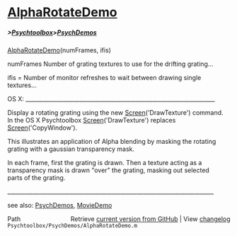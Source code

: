 # [AlphaRotateDemo](AlphaRotateDemo)
##### >[Psychtoolbox](Psychtoolbox)>[PsychDemos](PsychDemos)

[AlphaRotateDemo](AlphaRotateDemo)(numFrames, ifis)  
  
numFrames Number of grating textures to use for the drifting grating...  
  
ifis = Number of monitor refreshes to wait between drawing single  
textures...  
  
  
OS X: \_\_\_\_\_\_\_\_\_\_\_\_\_\_\_\_\_\_\_\_\_\_\_\_\_\_\_\_\_\_\_\_\_\_\_\_\_\_\_\_\_\_\_\_\_\_\_\_\_\_\_\_\_\_\_\_\_\_\_\_\_\_\_\_\_\_\_  
  
Display a rotating grating using the new [Screen](Screen)('DrawTexture') command.  
In the OS X Psychtoolbox [Screen](Screen)('DrawTexture') replaces  
[Screen](Screen)('CopyWindow').       
  
This illustrates an application of Alpha blending by masking the rotating  
grating with a gaussian transparency mask.  
  
In each frame, first the grating is drawn. Then a texture acting as a  
transparency mask is drawn "over" the grating, masking out selected  
parts of the grating.  
  
\_\_\_\_\_\_\_\_\_\_\_\_\_\_\_\_\_\_\_\_\_\_\_\_\_\_\_\_\_\_\_\_\_\_\_\_\_\_\_\_\_\_\_\_\_\_\_\_\_\_\_\_\_\_\_\_\_\_\_\_\_\_\_\_\_\_\_\_\_\_\_\_\_  
  
see also: [PsychDemos](PsychDemos), [MovieDemo](MovieDemo)  




<div class="code_header" style="text-align:right;">
  <span style="float:left;">Path&nbsp;&nbsp;</span> <span class="counter">Retrieve <a href=
  "https://raw.github.com/Psychtoolbox-3/Psychtoolbox-3/beta/Psychtoolbox/PsychDemos/AlphaRotateDemo.m">current version from GitHub</a> | View <a href=
  "https://github.com/Psychtoolbox-3/Psychtoolbox-3/commits/beta/Psychtoolbox/PsychDemos/AlphaRotateDemo.m">changelog</a></span>
</div>
<div class="code">
  <code>Psychtoolbox/PsychDemos/AlphaRotateDemo.m</code>
</div>

